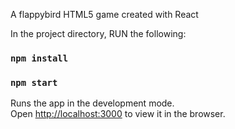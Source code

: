 
A flappybird HTML5 game created with React

In the project directory, RUN the following:

### `npm install`

### `npm start`

Runs the app in the development mode.<br>
Open [http://localhost:3000](http://localhost:3000) to view it in the browser.
